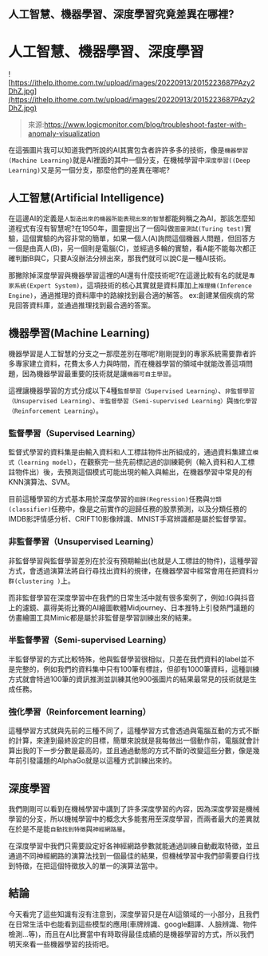 ## 人工智慧、機器學習、深度學習究竟差異在哪裡?

# 人工智慧、機器學習、深度學習

![https://ithelp.ithome.com.tw/upload/images/20220913/2015223687PAzy2DhZ.jpg](https://ithelp.ithome.com.tw/upload/images/20220913/2015223687PAzy2DhZ.jpg)

> 來源:https://www.logicmonitor.com/blog/troubleshoot-faster-with-anomaly-visualization

在這張圖片我可以知道我們所說的AI其實包含者許許多多的技術，像是`機器學習(Machine Learning)`就是AI裡面的其中一個分支，在機械學習中`深度學習((Deep Learning)`又是另一個分支，那麼他們的差異在哪呢?

## 人工智慧(Artificial Intelligence)

在這邊AI的定義是`人製造出來的機器所能表現出來的智慧`都能夠稱之為AI，那該怎麼知道程式有沒有智慧呢?在1950年，圖靈提出了一個叫做`圖靈測試(Turing test)`實驗，這個實驗的內容非常的簡單，如果一個人(A)詢問這個機器人問題，但回答方一個是由真人(B)，另一個則是電腦(C)，並經過多輪的實驗，看A能不能每次都正確判斷B與C，只要A沒辦法分辨出來，那我們就可以說C是一種AI技術。

那撇除掉深度學習與機器學習這裡的AI還有什麼技術呢?在這邊比較有名的就是`專家系統(Expert System)`，這項技術的核心其實就是資料庫加上`推理機(Inference Engine)`，通過推理的資料庫中的路線找到最合適的解答。
ex:創建某個疾病的常見回答資料庫，並通過推理找到最合適的答案。

## 機器學習(Machine Learning)

機器學習是人工智慧的分支之一那麼差別在哪呢?剛剛提到的專家系統需要靠者許多專家建立資料，花費太多人力與時間，而在機器學習的領域中就能改善這項問題，因為機器學習最重要的技術就是讓`機器可自主學習`。

這裡讓機器學習的方式分成以下4種`監督學習（Supervised Learning）`、`非監督學習（Unsupervised Learning）`、`半監督學習（Semi-supervised Learning）`與`強化學習（Reinforcement Learning）`。

### 監督學習（Supervised Learning）

監督式學習的資料集是由輸入資料和人工標註物件出所組成的，通過資料集建立`模式（learning model）`，在觀察完一些先前標記過的訓練範例（輸入資料和人工標註物件出）後，去預測這個模式可能出現的輸入與輸出，在機器學習中常見的有KNN演算法、SVM。

目前這種學習的方式基本用於深度學習的`迴歸(Regression)`任務與`分類(classifier)`任務中，像是之前實作的迴歸任務的股票預測，以及分類任務的IMDB影評情感分析、CRIFT10影像辨識、MNIST手寫辨識都是屬於監督學習。

### 非監督學習（Unsupervised Learning）

非監督學習與監督學習差別在於沒有預期輸出(也就是人工標註的物件)，這種學習方式，會透過演算法將自行尋找出資料的規律，在機器學習中經常會用在把資料`分群(clustering )`上。

而非監督學習在深度學習中在我們的日常生活中就有很多案例了，例如:IG與抖音上的濾鏡、贏得美術比賽的AI繪圖軟體Midjourney、日本推特上引發熱門議題的仿畫繪圖工具Mimic都是屬於非監督是學習訓練出來的結果。

### 半監督學習（Semi-supervised Learning）

半監督學習的方式比較特殊，他與監督學習很相似，只差在我們資料的label並不是完整的，例如我們的資料集中只有100筆有標註，但卻有1000筆資料，這種訓練方式就會特過100筆的資訊推測並訓練其他900張圖片的結果最常見的技術就是生成任務。

### 強化學習（Reinforcement learning）

這種學習方式就與先前的三種不同了，這種學習方式會透過與電腦互動的方式不斷的計算，來達到最終設定的目標，簡單來說就是我每做出一個動作前，電腦就會計算出我的下一步分數是最高的，並且通過動態的方式不斷的改變這些分數，像是幾年前引發議題的AlphaGo就是以這種方式訓練出來的。

## 深度學習

我們剛剛可以看到在機械學習中講到了許多深度學習的內容，因為深度學習是機械學習的分支，所以機械學習中的概念大多能套用至深度學習，而兩者最大的差異就在於是不是能`自動找到特徵`與`神經網路層`。

在深度學習中我們只需要設定好各神經網路參數就能通過訓練自動截取特徵，並且通過不同神經網路的演算法找到一個最佳的結果，但機械學習中我們卻需要自行找到特徵，在把這個特徵放入的單一的演算法當中。

## 結論

今天看完了這些知識有沒有注意到，深度學習只是在AI這領域的一小部分，且我們在日常生活中也能看到這些模型的應用(車牌辨識、google翻譯、人臉辨識、物件檢測...等)，而且在AI比賽當中有時取得最佳成績的是機器學習的方式，所以我們明天來看一些機器學習的技術吧。
